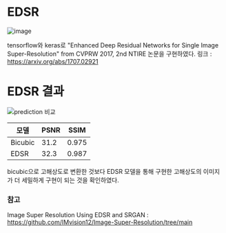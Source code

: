 # EDSR
![image](https://github.com/NamOhSeung/Oh-Seung-Nam/assets/98510923/74a7b150-ed6e-4887-bc75-933ee03a0b7f)

tensorflow와 keras로 "Enhanced Deep Residual Networks for Single Image Super-Resolution" from CVPRW 2017, 2nd NTIRE 논문을 구현하였다. 
링크 : https://arxiv.org/abs/1707.02921

# EDSR 결과
![prediction 비교](https://github.com/NamOhSeung/Oh-Seung-Nam/assets/98510923/83272d37-171b-41b2-8024-60869e297a6a)

|모델|PSNR|SSIM|
|---|---|---|
|Bicubic|31.2|0.975|
|EDSR|32.3|0.987|

bicubic으로 고해상도로 변환한 것보다 EDSR 모델을 통해 구현한 고해상도의 이미지가 더 세밀하게 구현이 되는 것을 확인하였다.

### 참고
Image Super Resolution Using EDSR and SRGAN : https://github.com/IMvision12/Image-Super-Resolution/tree/main
